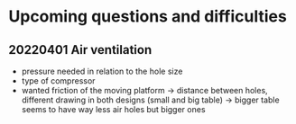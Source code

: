 # Upcoming questions and difficulties

## 20220401 Air ventilation
- pressure needed in relation to the hole size
- type of compressor
- wanted friction of the moving platform 
-> distance between holes, different drawing in both designs (small and big table)
  -> bigger table seems to have way less air holes but bigger ones
  


